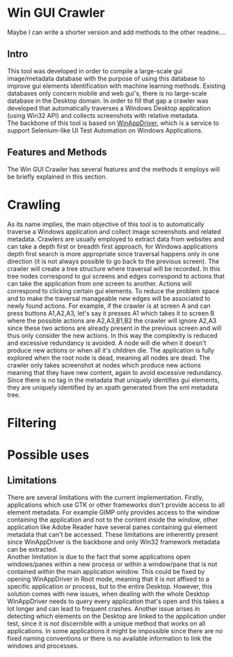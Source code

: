 # Win GUI Crawler

Maybe I can write a shorter version and add methods to the other readme....

## Intro

This tool was developed in order to compile a large-scale gui image/metadata database with the purpose of using this database to improve gui elements identification with machine learning methods. Existing databases only concern mobile and web gui's, there is no large-scale database in the Desktop domain. In order to fill that gap a crawler was developed that automatically traverses a Windows Desktop application (using Win32 API) and collects screenshots with relative metadata. </br>
The backbone of this tool is based on [WinAppDriver](https://github.com/microsoft/WinAppDriver), which is a service to support Selenium-like UI Test Automation on Windows Applications.  



## Features and Methods

The Win GUI Crawler has several features and the methods it employs will be briefly explained in this section.

# Crawling

As its name implies, the main objective of this tool is to automatically traverse a Windows application and collect image screenshots and related metadata. Crawlers are usually employed to extract data from websites and can take a depth first or breadth first approach, for Windows applications depth first search is more appropriate since traversal happens only in one direction (it is not always possible to go back to the previous screen). The crawler will create a tree structure where traversal will be recorded. In this tree nodes correspond to gui screens and edges correspond to actions that can take the application from one screen to another. Actions will correspond to clicking certain gui elements. To reduce the problem space and to make the traversal manageable new edges will be associated to newly found actions. For example, if the crawler is at screen A and can press buttons A1,A2,A3, let's say it presses A1 which takes it to screen B where the possible actions are A2,A3,B1,B2 the crawler will ignore A2,A3 since these two actions are already present in the previous screen and will thus only consider the new actions. In this way the complexity is reduced and excessive redundancy is avoided. A node will die when it doesn't produce new actions or when all it's children die. The application is fully explored when the root node is dead, meaning all nodes are dead. The crawler only takes screenshot at nodes which produce new actions meaning that they have new content, again to avoid excessive redundancy. Since there is no tag in the metadata that uniquely identifies gui elements, they are uniquely identified by an xpath generated from the xml metadata tree.

# Filtering

# Possible uses

## Limitations

There are several limitations with the current implementation. Firstly, applications which use GTK or other frameworks don't provide access to all element metadata. For example GIMP only provides access to the window containing the application and not to the content inside the window, other application like Adobe Reader have several panes containing gui element metadata that can't be accessed. These limitations are inherently present since WinAppDriver is the backbone and only Win32 framework metadata can be extracted. <br>
Another limitation is due to the fact that some applications open windows/panes within a new process or within a window/pane that is not contained within the main application window. This could be fixed by opening WinAppDriver in Root mode, meaning that it is not affixed to a specific application or process, but to the entire Desktop. However, this solution comes with new issues, when dealing with the whole Desktop WinAppDriver needs to query every application that's open and this takes a lot longer and can lead to frequent crashes. Another issue arises in detecting which elements on the Desktop are linked to the application under test, since it is not discernible with a unique method that works on all applications. In some applications it might be impossible since there are no fixed naming conventions or there is no available information to link the windows and processes.
